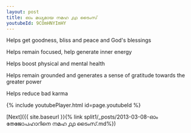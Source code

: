 ```yaml
---
layout: post
title: ഓം മധ്യമായ നമഹ ൧൧ ടൈംസ്
youtubeId: 9COmHNYImHY
---
```

 
 
Helps get goodness, bliss and peace and God's blessings
 
Helps remain focused, help generate inner energy 
 
Helps boost physical and mental health 
 
Helps remain grounded and generates a sense of gratitude towards the greater power 
 
Helps reduce bad karma
 
 
 
 


{% include youtubePlayer.html id=page.youtubeId %}
 
[Next]({{ site.baseurl }}{% link  split1/_posts/2013-03-08-ഓം തേജോപഹാറിനെ നമഹ ൧൧ ടൈംസ്.md%})
 
